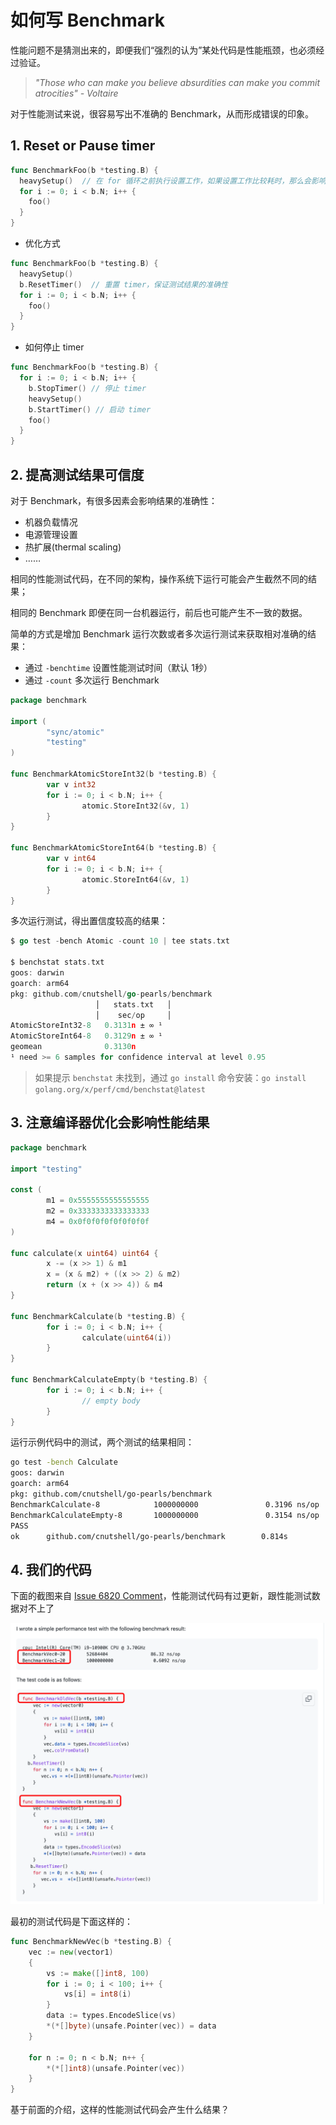 # 如何写 Benchmark

性能问题不是猜测出来的，即便我们“强烈的认为”某处代码是性能瓶颈，也必须经过验证。

> *"Those who can make you believe absurdities can make you commit atrocities" - Voltaire*

对于性能测试来说，很容易写出不准确的 Benchmark，从而形成错误的印象。

## 1. Reset or Pause timer

```go
func BenchmarkFoo(b *testing.B) {
  heavySetup()  // 在 for 循环之前执行设置工作，如果设置工作比较耗时，那么会影响测试结果的准确性
  for i := 0; i < b.N; i++ {
    foo()
  }
}
```

- 优化方式

```go
func BenchmarkFoo(b *testing.B) {
  heavySetup()
  b.ResetTimer()  // 重置 timer，保证测试结果的准确性
  for i := 0; i < b.N; i++ {
    foo()
  }
}
```

- 如何停止 timer

```go
func BenchmarkFoo(b *testing.B) {
  for i := 0; i < b.N; i++ {
    b.StopTimer() // 停止 timer
    heavySetup()
    b.StartTimer() // 启动 timer
    foo()
  }
}
```

## 2. 提高测试结果可信度

对于 Benchmark，有很多因素会影响结果的准确性：

- 机器负载情况
- 电源管理设置
- 热扩展(thermal scaling)
- ……

相同的性能测试代码，在不同的架构，操作系统下运行可能会产生截然不同的结果；

相同的 Benchmark 即便在同一台机器运行，前后也可能产生不一致的数据。

简单的方式是增加 Benchmark 运行次数或者多次运行测试来获取相对准确的结果：

- 通过 `-benchtime` 设置性能测试时间（默认 1秒）
- 通过 `-count` 多次运行 Benchmark

```go
package benchmark

import (
        "sync/atomic"
        "testing"
)

func BenchmarkAtomicStoreInt32(b *testing.B) {
        var v int32
        for i := 0; i < b.N; i++ {
                atomic.StoreInt32(&v, 1)
        }
}

func BenchmarkAtomicStoreInt64(b *testing.B) {
        var v int64
        for i := 0; i < b.N; i++ {
                atomic.StoreInt64(&v, 1)
        }
}
```

多次运行测试，得出置信度较高的结果：

```go
$ go test -bench Atomic -count 10 | tee stats.txt

$ benchstat stats.txt
goos: darwin
goarch: arm64
pkg: github.com/cnutshell/go-pearls/benchmark
                   │   stats.txt   │
                   │    sec/op     │
AtomicStoreInt32-8   0.3131n ± ∞ ¹
AtomicStoreInt64-8   0.3129n ± ∞ ¹
geomean              0.3130n
¹ need >= 6 samples for confidence interval at level 0.95
```

> 如果提示 `benchstat` 未找到，通过 `go install` 命令安装：`go install golang.org/x/perf/cmd/benchstat@latest`

## 3. 注意编译器优化会影响性能结果 

```go
package benchmark

import "testing"

const (
        m1 = 0x5555555555555555
        m2 = 0x3333333333333333
        m4 = 0x0f0f0f0f0f0f0f0f
)

func calculate(x uint64) uint64 {
        x -= (x >> 1) & m1
        x = (x & m2) + ((x >> 2) & m2)
        return (x + (x >> 4)) & m4
}

func BenchmarkCalculate(b *testing.B) {
        for i := 0; i < b.N; i++ {
                calculate(uint64(i))
        }
}

func BenchmarkCalculateEmpty(b *testing.B) {
        for i := 0; i < b.N; i++ {
                // empty body
        }
}
```

运行示例代码中的测试，两个测试的结果相同：

```bash
go test -bench Calculate
goos: darwin
goarch: arm64
pkg: github.com/cnutshell/go-pearls/benchmark
BenchmarkCalculate-8            1000000000               0.3196 ns/op
BenchmarkCalculateEmpty-8       1000000000               0.3154 ns/op
PASS
ok      github.com/cnutshell/go-pearls/benchmark        0.814s
```

## 4. 我们的代码

下面的截图来自 [Issue 6820 Comment](https://github.com/matrixorigin/matrixone/issues/6820#issuecomment-1322952552)，性能测试代码有过更新，跟性能测试数据对不上了

![image-20230207220411080](../docs/image-20230207220411080.png)

最初的测试代码是下面这样的：

```go
func BenchmarkNewVec(b *testing.B) {
    vec := new(vector1)
    {
        vs := make([]int8, 100)
        for i := 0; i < 100; i++ {
            vs[i] = int8(i)
        }
        data := types.EncodeSlice(vs)
        *(*[]byte)(unsafe.Pointer(vec)) = data
    }
  
    for n := 0; n < b.N; n++ {
        *(*[]int8)(unsafe.Pointer(vec))
    }
}
```

基于前面的介绍，这样的性能测试代码会产生什么结果？
